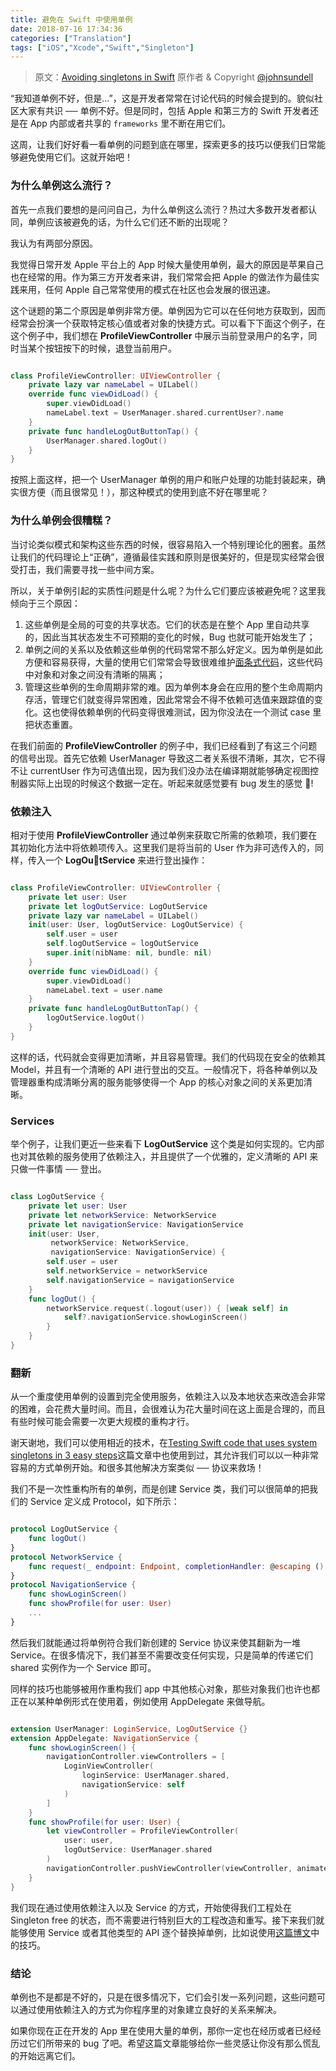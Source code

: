 ```yaml
---
title: 避免在 Swift 中使用单例
date: 2018-07-16 17:34:36
categories: ["Translation"]
tags: ["iOS","Xcode","Swift","Singleton"]
---
```


> 原文：[Avoiding singletons in Swift](https://www.swiftbysundell.com/articles/avoiding-singletons-in-swift/)
> 原作者 & Copyright [@johnsundell](https://twitter.com/johnsundell)


“我知道单例不好，但是...”，这是开发者常常在讨论代码的时候会提到的。貌似社区大家有共识 ── 单例不好。但是同时，包括 Apple 和第三方的 Swift 开发者还是在 App 内部或者共享的 `frameworks` 里不断在用它们。

这周，让我们好好看一看单例的问题到底在哪里，探索更多的技巧以便我们日常能够避免使用它们。这就开始吧！

### 为什么单例这么流行？

首先一点我们要想的是问问自己，为什么单例这么流行？热过大多数开发者都认同，单例应该被避免的话，为什么它们还不断的出现呢？

我认为有两部分原因。

我觉得日常开发 Apple 平台上的 App 时候大量使用单例，最大的原因是苹果自己也在经常的用。作为第三方开发者来讲，我们常常会把 Apple 的做法作为最佳实践来用，任何 Apple 自己常常使用的模式在社区也会发展的很迅速。

这个谜题的第二个原因是单例非常方便。单例因为它可以在任何地方获取到，因而经常会扮演一个获取特定核心值或者对象的快捷方式。可以看下下面这个例子，在这个例子中，我们想在 **ProfileViewController** 中展示当前登录用户的名字，同时当某个按钮按下的时候，退登当前用户。


``` Swift

class ProfileViewController: UIViewController {
    private lazy var nameLabel = UILabel()
    override func viewDidLoad() {
        super.viewDidLoad()
        nameLabel.text = UserManager.shared.currentUser?.name
    }
    private func handleLogOutButtonTap() {
        UserManager.shared.logOut()
    }
}

```

按照上面这样，把一个 UserManager 单例的用户和账户处理的功能封装起来，确实很方便（而且很常见！），那这种模式的使用到底不好在哪里呢？

### 为什么单例会很糟糕？

当讨论类似模式和架构这些东西的时候，很容易陷入一个特别理论化的圈套。虽然让我们的代码理论上“正确”，遵循最佳实践和原则是很美好的，但是现实经常会很受打击，我们需要寻找一些中间方案。

所以，关于单例引起的实质性问题是什么呢？为什么它们要应该被避免呢？这里我倾向于三个原因：

1. 这些单例是全局的可变的共享状态。它们的状态是在整个 App 里自动共享的，因此当其状态发生不可预期的变化的时候，Bug 也就可能开始发生了；
2. 单例之间的关系以及依赖这些单例的代码常常不那么好定义。因为单例是如此方便和容易获得，大量的使用它们常常会导致很难维护[面条式代码](https://zh.wikipedia.org/wiki/%E9%9D%A2%E6%9D%A1%E5%BC%8F%E4%BB%A3%E7%A0%81)，这些代码中对象和对象之间没有清晰的隔离；
3. 管理这些单例的生命周期非常的难。因为单例本身会在应用的整个生命周期内存活，管理它们就变得异常困难，因此常常会不得不依赖可选值来跟踪值的变化。这也使得依赖单例的代码变得很难测试，因为你没法在一个测试 case 里把状态重置。

在我们前面的 **ProfileViewController** 的例子中，我们已经看到了有这三个问题的信号出现。首先它依赖 UserManager 导致这二者关系很不清晰，其次，它不得不让 currentUser 作为可选值出现，因为我们没办法在编译期就能够确定视图控制器实际上出现的时候这个数据一定在。听起来就感觉要有 bug 发生的感觉 😬!


### 依赖注入

相对于使用 **ProfileViewController** 通过单例来获取它所需的依赖项，我们要在其初始化方法中将依赖项传入。这里我们是将当前的 User 作为非可选传入的，同样，传入一个 **LogOutService** 来进行登出操作：


```Swift

class ProfileViewController: UIViewController {
    private let user: User
    private let logOutService: LogOutService
    private lazy var nameLabel = UILabel()
    init(user: User, logOutService: LogOutService) {
        self.user = user
        self.logOutService = logOutService
        super.init(nibName: nil, bundle: nil)
    }
    override func viewDidLoad() {
        super.viewDidLoad()
        nameLabel.text = user.name
    }
    private func handleLogOutButtonTap() {
        logOutService.logOut()
    }
}

```

这样的话，代码就会变得更加清晰，并且容易管理。我们的代码现在安全的依赖其 Model，并且有一个清晰的 API 进行登出的交互。一般情况下，将各种单例以及管理器重构成清晰分离的服务能够使得一个 App 的核心对象之间的关系更加清晰。

### Services

举个例子，让我们更近一些来看下 **LogOutService** 这个类是如何实现的。它内部也对其依赖的服务使用了依赖注入，并且提供了一个优雅的，定义清晰的 API 来只做一件事情 ── 登出。

``` Swift

class LogOutService {
    private let user: User
    private let networkService: NetworkService
    private let navigationService: NavigationService
    init(user: User,
         networkService: NetworkService,
         navigationService: NavigationService) {
        self.user = user
        self.networkService = networkService
        self.navigationService = navigationService
    }
    func logOut() {
        networkService.request(.logout(user)) { [weak self] in
            self?.navigationService.showLoginScreen()
        }
    }
}

```

### 翻新

从一个重度使用单例的设置到完全使用服务，依赖注入以及本地状态来改造会非常的困难，会花费大量时间。而且，会很难认为花大量时间在这上面是合理的，而且有些时候可能会需要一次更大规模的重构才行。

谢天谢地，我们可以使用相近的技术，在[Testing Swift code that uses system singletons in 3 easy steps](https://www.swiftbysundell.com/posts/testing-swift-code-that-uses-system-singletons-in-3-easy-steps)这篇文章中也使用到过，其允许我们可以以一种非常容易的方式单例开始。和很多其他解决方案类似 ── 协议来救场！

我们不是一次性重构所有的单例，而是创建 Service 类，我们可以很简单的把我们的 Service 定义成 Protocol，如下所示：


``` Swift

protocol LogOutService {
    func logOut()
}
protocol NetworkService {
    func request(_ endpoint: Endpoint, completionHandler: @escaping () -> Void)
}
protocol NavigationService {
    func showLoginScreen()
    func showProfile(for user: User)
    ...
}

```

然后我们就能通过将单例符合我们新创建的 Service 协议来使其翻新为一堆 Service。在很多情况下，我们甚至不需要改变任何实现，只是简单的传递它们 shared 实例作为一个 Service 即可。

同样的技巧也能够被用作重构我们 app 中其他核心对象，那些对象我们也许也都正在以某种单例形式在使用着，例如使用 AppDelegate 来做导航。


``` Swift

extension UserManager: LoginService, LogOutService {}
extension AppDelegate: NavigationService {
    func showLoginScreen() {
        navigationController.viewControllers = [
            LoginViewController(
                loginService: UserManager.shared,
                navigationService: self
            )
        ]
    }
    func showProfile(for user: User) {
        let viewController = ProfileViewController(
            user: user,
            logOutService: UserManager.shared
        )
        navigationController.pushViewController(viewController, animated: true)
    }
}

```

我们现在通过使用依赖注入以及 Service 的方式，开始使得我们工程处在 Singleton free 的状态，而不需要进行特别巨大的工程改造和重写。接下来我们就能够使用 Service 或者其他类型的 API 逐个替换掉单例，比如说使用[这篇博文](https://www.swiftbysundell.com/posts/replacing-legacy-code-using-swift-protocols)中的技巧。

### 结论

单例也不是都是不好的，只是在很多情况下，它们会引发一系列问题，这些问题可以通过使用依赖注入的方式为你程序里的对象建立良好的关系来解决。

如果你现在正在开发的 App 里在使用大量的单例，那你一定也在经历或者已经经历过它们所带来的 bug 了吧。希望这篇文章能够给你一些灵感让你没有那么慌乱的开始远离它们。









